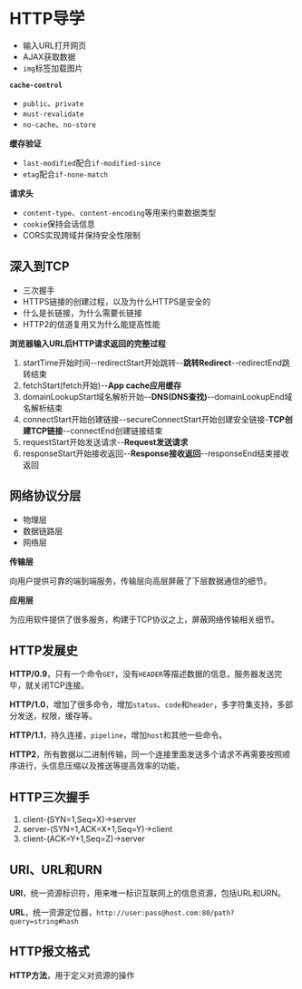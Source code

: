 # HTTP导学 #

- 输入URL打开网页
- AJAX获取数据
- `img`标签加载图片

**`cache-control`**

- `public`、`private`
- `must-revalidate`
- `no-cache`、`no-store`

**缓存验证**

- `last-modified`配合`if-modified-since`
- `etag`配合`if-none-match`

**请求头**

- `content-type`、`content-encoding`等用来约束数据类型
- `cookie`保持会话信息
- CORS实现跨域并保持安全性限制

## 深入到TCP ##

- 三次握手
- HTTPS链接的创建过程，以及为什么HTTPS是安全的
- 什么是长链接，为什么需要长链接
- HTTP2的信道复用又为什么能提高性能

**浏览器输入URL后HTTP请求返回的完整过程**

1. startTime开始时间--redirectStart开始跳转--**跳转Redirect**--redirectEnd跳转结束
2. fetchStart(fetch开始)--**App cache应用缓存**
3. domainLookupStart域名解析开始--**DNS(DNS查找)**--domainLookupEnd域名解析结束
4. connectStart开始创建链接--secureConnectStart开始创建安全链接-**TCP创建TCP链接**--connectEnd创建链接结束
5. requestStart开始发送请求--**Request发送请求**
6. responseStart开始接收返回--**Response接收返回**--responseEnd结束接收返回

## 网络协议分层 ##

- 物理层
- 数据链路层
- 网络层

**传输层**

向用户提供可靠的端到端服务，传输层向高层屏蔽了下层数据通信的细节。

**应用层**

为应用软件提供了很多服务，构建于TCP协议之上，屏蔽网络传输相关细节。

## HTTP发展史 ##

**HTTP/0.9**，只有一个命令`GET`，没有`HEADER`等描述数据的信息，服务器发送完毕，就关闭TCP连接。

**HTTP/1.0**，增加了很多命令，增加`status`、`code`和`header`，多字符集支持，多部分发送，权限，缓存等。

**HTTP/1.1**，持久连接，`pipeline`，增加`host`和其他一些命令。

**HTTP2**，所有数据以二进制传输，同一个连接里面发送多个请求不再需要按照顺序进行，头信息压缩以及推送等提高效率的功能，

## HTTP三次握手 ##

1. client-(SYN=1,Seq=X)->server
2. server-(SYN=1,ACK=X+1,Seq=Y)->client
3. client-(ACK=Y+1,Seq=Z)->server

## URI、URL和URN ##

**URI**，统一资源标识符，用来唯一标识互联网上的信息资源，包括URL和URN。

**URL**，统一资源定位器，`http://user:pass@host.com:80/path?query=string#hash`

## HTTP报文格式 ##

**HTTP方法**，用于定义对资源的操作


    

